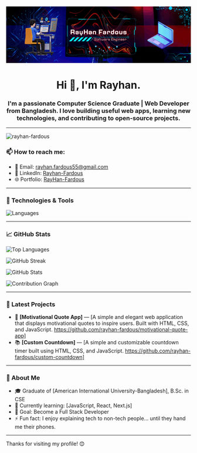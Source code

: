 ![logo](https://github.com/rayhan-fardous/rayhan-fardous/blob/main/GitHub%20Banner.gif)
<h1 align="center">Hi 👋, I'm Rayhan.</h1>
<h3 align="center">I'm a passionate Computer Science Graduate | Web Developer from Bangladesh.  
I love building useful web apps, learning new technologies, and contributing to open-source projects.</h3>

---


<p align="left"> <img src="https://komarev.com/ghpvc/?username=rayhan-fardous&label=Profile%20views&color=0e75b6&style=flat" alt="rayhan-fardous" /> </p>

### 📫 How to reach me:
- 📧 Email: rayhan.fardous55@gmail.com
- 💼 LinkedIn: [Rayhan-Fardous](https://www.linkedin.com/in/rayhanfardous/)
- 🌐 Portfolio: [RayHan-Fardous](https://rayhan-fardous.netlify.app/)

---

### 🔧 Technologies & Tools
![Languages](https://skillicons.dev/icons?i=html,css,js,php,laravel,mysql,git,github,vscode)

---

### 📈 GitHub Stats

![Top Languages](https://github-readme-stats.vercel.app/api/top-langs/?username=rayhan-fardous&layout=compact&theme=tokyonight)

![GitHub Streak](https://streak-stats.demolab.com?user=rayhan-fardous&theme=radical&border_radius=6.1&currStreakLabel=0CEB2A&border=000000&ring=FFC400&fire=FF0E0E&sideNums=00EEFF&sideLabels=1D8BEB)

![GitHub Stats](https://github-readme-stats.vercel.app/api?username=rayhan-fardous&show_icons=true&theme=tokyonight)

![Contribution Graph](https://github-profile-summary-cards.vercel.app/api/cards/profile-details?username=rayhan-fardous&theme=radical)

---

### 📝 Latest Projects
- 💼 **[Motivational Quote App]** — [A simple and elegant web application that displays motivational quotes to inspire users. Built with HTML, CSS, and JavaScript. https://github.com/rayhan-fardous/motivational-quote-app]
- 📚 **[Custom Countdown]** — [A simple and customizable countdown timer built using HTML, CSS, and JavaScript. https://github.com/rayhan-fardous/custom-countdown]

---

### 📖 About Me
- 🎓 Graduate of [American International University-Bangladesh], B.Sc. in CSE
- 🌱 Currently learning: [JavaScript, React, Next.js]
- 🎯 Goal: Become a Full Stack Developer
- ⚡ Fun fact: I enjoy explaining tech to non-tech people... until they hand me their phones.

---

Thanks for visiting my profile! 😊 
